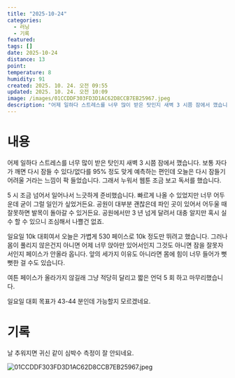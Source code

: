 ```yaml
---
title: "2025-10-24"
categories:
  - 러닝
  - 기록
featured:
tags: []
date: 2025-10-24
distance: 13
point:
temperature: 8
humidity: 91
created: 2025. 10. 24. 오전 09:55
updated: 2025. 10. 24. 오전 10:09
image: /images/01CCDDF303FD3D1AC62D8CCB7EB25967.jpeg
description: "어제 일하다 스트레스를 너무 많이 받은 탓인지 새벽 3 시쯤 잠에서 깼습니다. 보통 자다가 깨면 다시 잠들 수 있다/없다를 95% 정도 맞게 예측하는 편인데 오늘은 다시 잠들기 어려울 거라는 느낌이 팍 들었습니다. 그래서 누워서 웹툰 조금 보고 독서를 했습니다. 5 시 조금 넘어서 일어"
---
```


# 내용

어제 일하다 스트레스를 너무 많이 받은 탓인지 새벽 3 시쯤 잠에서 깼습니다. 보통 자다가 깨면 다시 잠들 수 있다/없다를 95% 정도 맞게 예측하는 편인데 오늘은 다시 잠들기 어려울 거라는 느낌이 팍 들었습니다. 그래서 누워서 웹툰 조금 보고 독서를 했습니다.

5 시 조금 넘어서 일어나서 느긋하게 준비했습니다. 빠르게 나올 수 있었지만 너무 어두운데 굳이 그럴 일인가 싶었거든요. 공원이 대부분 괜찮은데 파인 곳이 있어서 어두울 때 잘못하면 발목이 돌아갈 수 있거든요. 공원에서만 3 년 넘게 달려서 대충 알지만 혹시 실수 할 수 있으니 조심해서 나쁠건 없죠.

일요일 10k 대회여서 오늘은 가볍게 530 페이스로 10k 정도만 뛰려고 했습니다. 그러나 몸이 풀리지 않은건지 아니면 어제 너무 앉아만 있어서인지 그것도 아니면 잠을 잘못자서인지 페이스가 안올라 옵니다. 앞의 세가지 이유도 아니라면 몸에 힘이 너무 들어가 뻣뻣한 걸 수도 있습니다.

여튼 페이스가 올라가지 않길래 그냥 적당히 달리고 짧은 언덕 5 회 하고 마무리했습니다.

일요일 대회 목표가 43-44 분인데 가능할지 모르겠네요.
# 기록

날 추워지면 귀신 같이 심박수 측정이 잘 안되네요.

![01CCDDF303FD3D1AC62D8CCB7EB25967.jpeg](/images/01CCDDF303FD3D1AC62D8CCB7EB25967.jpeg)
